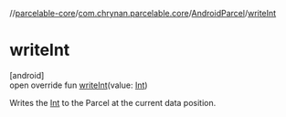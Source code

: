 //[parcelable-core](../../../index.md)/[com.chrynan.parcelable.core](../index.md)/[AndroidParcel](index.md)/[writeInt](write-int.md)

# writeInt

[android]\
open override fun [writeInt](write-int.md)(value: [Int](https://kotlinlang.org/api/latest/jvm/stdlib/kotlin/-int/index.html))

Writes the [Int](write-int.md) to the Parcel at the current data position.
